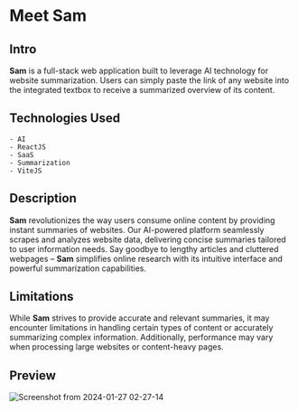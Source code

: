# Meet Sam

## Intro
**Sam** is a full-stack web application built to leverage AI technology for website summarization. Users can simply paste the link of any website into the integrated textbox to receive a summarized overview of its content.

## Technologies Used
```
- AI
- ReactJS
- SaaS
- Summarization
- ViteJS
```
## Description
**Sam** revolutionizes the way users consume online content by providing instant summaries of websites. Our AI-powered platform seamlessly scrapes and analyzes website data, delivering concise summaries tailored to user information needs. Say goodbye to lengthy articles and cluttered webpages – **Sam** simplifies online research with its intuitive interface and powerful summarization capabilities.

## Limitations
While **Sam** strives to provide accurate and relevant summaries, it may encounter limitations in handling certain types of content or accurately summarizing complex information. Additionally, performance may vary when processing large websites or content-heavy pages.

## Preview

![Screenshot from 2024-01-27 02-27-14](https://github.com/kooya3/Saas/assets/84116117/7c09dc2c-8fcc-4e9a-a897-e1009ef38217)
